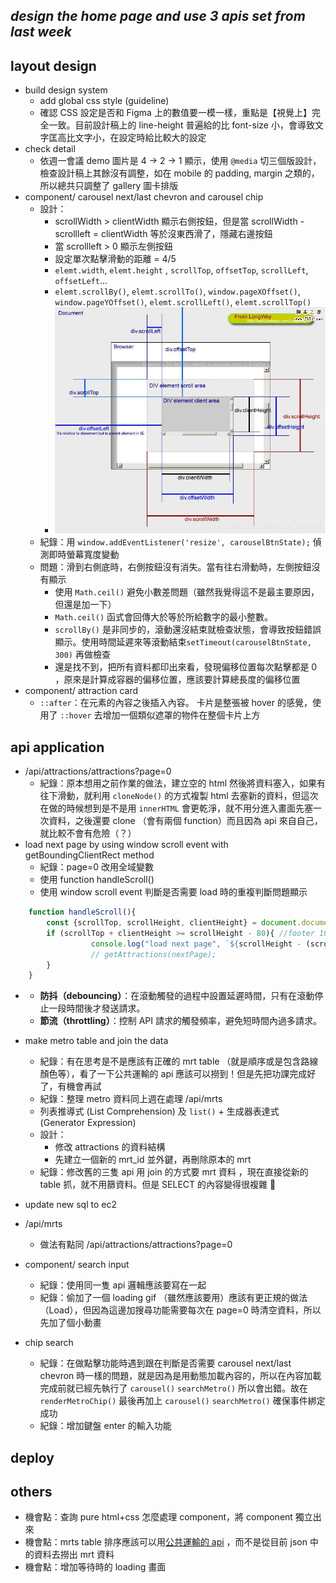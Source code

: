 *design the home page and use 3 apis set from last week*
---
## layout design
- build design system
	- add global css style (guideline)
	- 確認 CSS 設定是否和 Figma 上的數值要一模一樣，重點是【視覺上】完全一致。目前設計稿上的  line-height 普遍給的比 font-size 小，會導致文字匡高比文字小，在設定時給比較大的設定
- check detail
	- 依週一會議 demo 圖片是 4 -> 2 -> 1 顯示，使用 `@media` 切三個版設計，檢查設計稿上其餘沒有調整，如在 mobile 的 padding, margin 之類的，所以總共只調整了 gallery 圖卡排版 
- component/ carousel next/last chevron and carousel chip
	- 設計：
		- scrollWidth > clientWidth 顯示右側按鈕，但是當 scrollWidth - scrollleft = clientWidth 等於沒東西滑了，隱藏右邊按鈕
		- 當 scrollleft > 0 顯示左側按鈕
		- 設定單次點擊滑動的距離 = 4/5
		- `elemt.width`, `elemt.height` , `scrollTop`, `offsetTop`, `scrollLeft`, `offsetLeft`...
		- `elemt.scrollBy()`, `elemt.scrollTo()`, `window.pageXOffset()`, `window.pageYOffset()`, `elemt.scrollLeft()`, `elemt.scrollTop()`
		- ![scroll-event](source/scroll-event.png)
	- 紀錄：用 `window.addEventListener('resize', carouselBtnState);` 偵測即時螢幕寬度變動
	- 問題：滑到右側底時，右側按鈕沒有消失。當有往右滑動時，左側按鈕沒有顯示
		- 使用 `Math.ceil()` 避免小數差問題（雖然我覺得這不是最主要原因，但還是加一下）
		- `Math.ceil()` 函式會回傳大於等於所給數字的最小整數。
		- `scrollBy()` 是非同步的，滾動還沒結束就檢查狀態，會導致按鈕錯誤顯示。使用時間延遲來等滾動結束`setTimeout(carouselBtnState, 300)` 再做檢查
		- 還是找不到，把所有資料都印出來看，發現偏移位置每次點擊都是 0 ，原來是計算成容器的偏移位置，應該要計算總長度的偏移位置
- component/ attraction card
	- `::after`：在元素的內容之後插入內容。 卡片是整張被 hover 的感覺，使用了 `::hover` 去增加一個類似遮罩的物件在整個卡片上方


## api application
- /api/attractions/attractions?page=0
	- 紀錄：原本想用之前作業的做法，建立空的 html 然後將資料塞入，如果有往下滑動，就利用 `cloneNode()` 的方式複製 html 去塞新的資料，但這次在做的時候想到是不是用 `innerHTML` 會更乾淨，就不用分進入畫面先塞一次資料，之後還要 clone （會有兩個 function）而且因為 api 來自自己，就比較不會有危險（？）
- load next page by using window scroll event with getBoundingClientRect method
	- 紀錄：page=0 改用全域變數
	- 使用 function handleScroll()
	- 使用 window scroll event 判斷是否需要 load 時的重複判斷問題顯示

```javascript
    function handleScroll(){
        const {scrollTop, scrollHeight, clientHeight} = document.documentElement;
        if (scrollTop + clientHeight >= scrollHeight - 80){ //footer 104px
		          console.log("load next page", `${scrollHeight - (scrollTop + clientHeight)}`)
		          // getAttractions(nextPage);
        }
    }
```
- 
	- **防抖（debouncing）**：在滾動觸發的過程中設置延遲時間，只有在滾動停止一段時間後才發送請求。
	- **節流（throttling）**：控制 API 請求的觸發頻率，避免短時間內過多請求。

- make metro table and join the data
	- 紀錄：有在思考是不是應該有正確的 mrt table （就是順序或是包含路線顏色等），看了一下公共運輸的 api 應該可以撈到！但是先把功課完成好了，有機會再試
	- 紀錄：整理 metro 資料同上週在處理  /api/mrts
	- 列表推導式 (List Comprehension) 及 `list()` + 生成器表達式 (Generator Expression)
	- 設計：
		- 修改 attractions 的資料結構
		- 先建立一個新的 mrt_id 並外鍵，再刪除原本的 mrt
	- 紀錄：修改舊的三隻 api 用 join 的方式要 mrt 資料 ，現在直接從新的 table 抓，就不用篩資料。但是 SELECT 的內容變得很複雜 🤣
- update new sql to ec2
- /api/mrts
	- 做法有點同 /api/attractions/attractions?page=0
- component/ search input
	- 紀錄：使用同一隻 api 邏輯應該要寫在一起
	- 紀錄：偷加了一個 loading gif （雖然應該要用）應該有更正規的做法（Load），但因為這邊加搜尋功能需要每次在 page=0 時清空資料，所以先加了個小動畫
- chip search
	- 紀錄：在做點擊功能時遇到跟在判斷是否需要  carousel next/last chevron 時一樣的問題，就是因為是用動態加載內容的，所以在內容加載完成前就已經先執行了 `carousel()` `searchMetro()` 所以會出錯。故在 `renderMetroChip()` 最後再加上 `carousel()` `searchMetro()` 確保事件綁定成功
	- 紀錄：增加鍵盤 enter 的輸入功能
## deploy
## others
- 機會點：查詢 pure html+css 怎麼處理 component，將 component 獨立出來
- 機會點：mrts table 排序應該可以用[公共運輸的 api](https://www.metro.taipei/cp.aspx?n=BDEB860F2BE3E249) ，而不是從目前 json 中的資料去撈出 mrt 資料
- 機會點：增加等待時的 loading 畫面